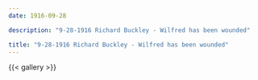 ```yaml
---
date: 1916-09-28

description: "9-28-1916 Richard Buckley - Wilfred has been wounded"

title: "9-28-1916 Richard Buckley - Wilfred has been wounded"
---
```


{{< gallery >}}
